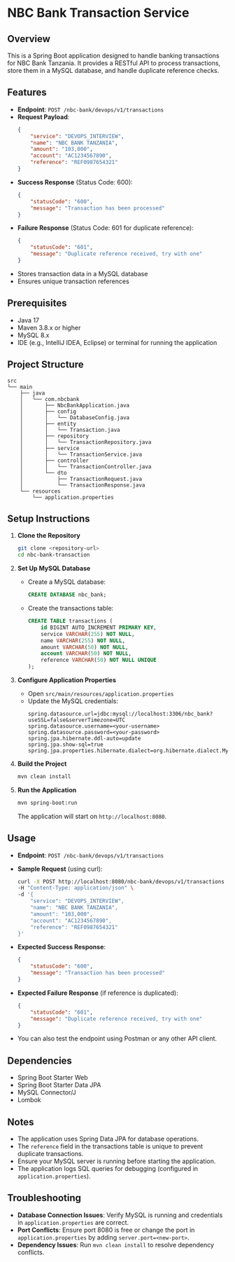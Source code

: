 # NBC Bank Transaction Service

## Overview
This is a Spring Boot application designed to handle banking transactions for NBC Bank Tanzania. It provides a RESTful API to process transactions, store them in a MySQL database, and handle duplicate reference checks.

## Features
- **Endpoint**: `POST /nbc-bank/devops/v1/transactions`
- **Request Payload**:
  ```json
  {
      "service": "DEVOPS_INTERVIEW",
      "name": "NBC BANK TANZANIA",
      "amount": "103,000",
      "account": "AC1234567890",
      "reference": "REF0987654321"
  }
  ```
- **Success Response** (Status Code: 600):
  ```json
  {
      "statusCode": "600",
      "message": "Transaction has been processed"
  }
  ```
- **Failure Response** (Status Code: 601 for duplicate reference):
  ```json
  {
      "statusCode": "601",
      "message": "Duplicate reference received, try with one"
  }
  ```
- Stores transaction data in a MySQL database
- Ensures unique transaction references

## Prerequisites
- Java 17
- Maven 3.8.x or higher
- MySQL 8.x
- IDE (e.g., IntelliJ IDEA, Eclipse) or terminal for running the application

## Project Structure
```
src
└── main
    ├── java
    │   └── com.nbcbank
    │       ├── NbcBankApplication.java
    │       ├── config
    │       │   └── DatabaseConfig.java
    │       ├── entity
    │       │   └── Transaction.java
    │       ├── repository
    │       │   └── TransactionRepository.java
    │       ├── service
    │       │   └── TransactionService.java
    │       ├── controller
    │       │   └── TransactionController.java
    │       └── dto
    │           ├── TransactionRequest.java
    │           └── TransactionResponse.java
    └── resources
        └── application.properties
```

## Setup Instructions

1. **Clone the Repository**
   ```bash
   git clone <repository-url>
   cd nbc-bank-transaction
   ```

2. **Set Up MySQL Database**
    - Create a MySQL database:
      ```sql
      CREATE DATABASE nbc_bank;
      ```
    - Create the transactions table:
      ```sql
      CREATE TABLE transactions (
          id BIGINT AUTO_INCREMENT PRIMARY KEY,
          service VARCHAR(255) NOT NULL,
          name VARCHAR(255) NOT NULL,
          amount VARCHAR(50) NOT NULL,
          account VARCHAR(50) NOT NULL,
          reference VARCHAR(50) NOT NULL UNIQUE
      );
      ```

3. **Configure Application Properties**
    - Open `src/main/resources/application.properties`
    - Update the MySQL credentials:
      ```properties
      spring.datasource.url=jdbc:mysql://localhost:3306/nbc_bank?useSSL=false&serverTimezone=UTC
      spring.datasource.username=<your-username>
      spring.datasource.password=<your-password>
      spring.jpa.hibernate.ddl-auto=update
      spring.jpa.show-sql=true
      spring.jpa.properties.hibernate.dialect=org.hibernate.dialect.MySQLDialect
      ```

4. **Build the Project**
   ```bash
   mvn clean install
   ```

5. **Run the Application**
   ```bash
   mvn spring-boot:run
   ```
   The application will start on `http://localhost:8080`.

## Usage
- **Endpoint**: `POST /nbc-bank/devops/v1/transactions`
- **Sample Request** (using curl):
  ```bash
  curl -X POST http://localhost:8080/nbc-bank/devops/v1/transactions \
  -H "Content-Type: application/json" \
  -d '{
      "service": "DEVOPS_INTERVIEW",
      "name": "NBC BANK TANZANIA",
      "amount": "103,000",
      "account": "AC1234567890",
      "reference": "REF0987654321"
  }'
  ```
- **Expected Success Response**:
  ```json
  {
      "statusCode": "600",
      "message": "Transaction has been processed"
  }
  ```
- **Expected Failure Response** (if reference is duplicated):
  ```json
  {
      "statusCode": "601",
      "message": "Duplicate reference received, try with one"
  }
  ```

- You can also test the endpoint using Postman or any other API client.

## Dependencies
- Spring Boot Starter Web
- Spring Boot Starter Data JPA
- MySQL Connector/J
- Lombok

## Notes
- The application uses Spring Data JPA for database operations.
- The `reference` field in the transactions table is unique to prevent duplicate transactions.
- Ensure your MySQL server is running before starting the application.
- The application logs SQL queries for debugging (configured in `application.properties`).

## Troubleshooting
- **Database Connection Issues**: Verify MySQL is running and credentials in `application.properties` are correct.
- **Port Conflicts**: Ensure port 8080 is free or change the port in `application.properties` by adding `server.port=<new-port>`.
- **Dependency Issues**: Run `mvn clean install` to resolve dependency conflicts.
